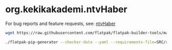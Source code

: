 # org.kekikakademi.ntvHaber

For bug reports and feature requests, see: [ntvHaber](https://github.com/keyiflerolsun/ntvHaber)

```bash
wget https://raw.githubusercontent.com/flatpak/flatpak-builder-tools/master/pip/flatpak-pip-generator && chmod +x flatpak-pip-generator

./flatpak-pip-generator --checker-data --yaml --requirements-file=SRC/requirements.txt --output SRC/python3-requirements
```
